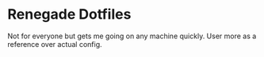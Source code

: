 # Renegade Dotfiles

Not for everyone but gets me going on any machine quickly. User more as a reference over actual config.
